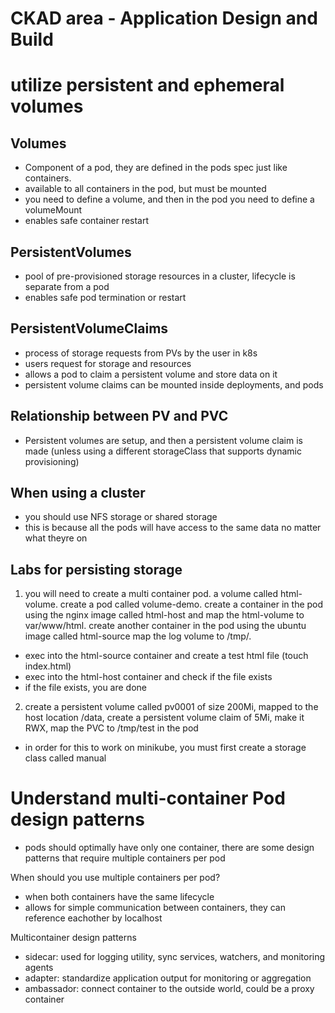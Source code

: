 # CKAD area - Application Design and Build 


#  utilize persistent and ephemeral volumes 

##  Volumes 
- Component of a pod, they are defined in the pods spec just like containers. 
- available to all containers in the pod, but must be mounted 
- you need to define a volume, and then in the pod you need to define a volumeMount
- enables safe container restart



##  PersistentVolumes
- pool of pre-provisioned storage resources in a cluster, lifecycle is separate from a pod 
- enables safe pod termination or restart



##  PersistentVolumeClaims
- process of storage requests from PVs by the user in k8s 
- users request for storage and resources 
- allows a pod to claim a persistent volume and store data on it
- persistent volume claims can be mounted inside deployments, and pods


## Relationship between PV and PVC
- Persistent volumes are setup, and then a persistent volume claim is made (unless using a different storageClass that supports dynamic provisioning)

## When using a cluster
- you should use NFS storage or shared storage
- this is because all the pods will have access to the same data no matter what theyre on 


## Labs for persisting storage 
1. you will need to create a multi container pod. a volume called html-volume. create a pod called volume-demo. create a container in the pod using the nginx image called html-host and map the html-volume to var/www/html. create another container in the pod using the ubuntu image called html-source map the log volume to /tmp/.
  - exec into the html-source container and create a test html file (touch index.html)
  - exec into the html-host container and check if the file exists
  - if the file exists, you are done 

2. create a persistent volume called pv0001 of size 200Mi, mapped to the host location /data, create a persistent volume claim of 5Mi, make it RWX, map the PVC to /tmp/test in the pod
  - in order for this to work on minikube, you must first create a storage class called manual


# Understand multi-container Pod design patterns 

- pods should optimally have only one container, there are some design patterns that require multiple containers per pod

When should you use multiple containers per pod?
- when both containers have the same lifecycle 
- allows for simple communication between containers, they can reference eachother by localhost

Multicontainer design patterns
- sidecar: used for logging utility, sync services, watchers, and monitoring agents
- adapter: standardize application output for monitoring or aggregation
- ambassador: connect container to the outside world, could be a proxy container
